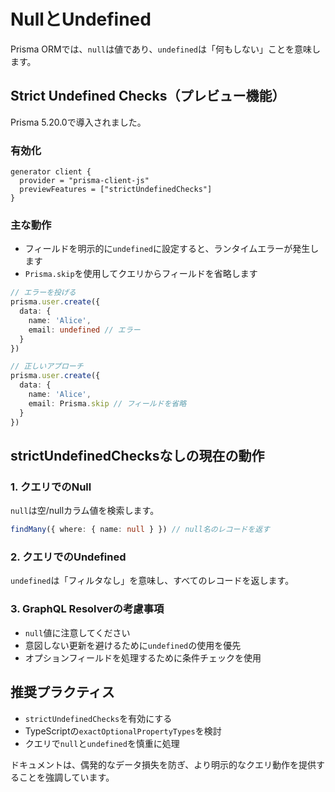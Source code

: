 # NullとUndefined

Prisma ORMでは、`null`は値であり、`undefined`は「何もしない」ことを意味します。

## Strict Undefined Checks（プレビュー機能）

Prisma 5.20.0で導入されました。

### 有効化

```prisma
generator client {
  provider = "prisma-client-js"
  previewFeatures = ["strictUndefinedChecks"]
}
```

### 主な動作

- フィールドを明示的に`undefined`に設定すると、ランタイムエラーが発生します
- `Prisma.skip`を使用してクエリからフィールドを省略します

```typescript
// エラーを投げる
prisma.user.create({
  data: {
    name: 'Alice',
    email: undefined // エラー
  }
})

// 正しいアプローチ
prisma.user.create({
  data: {
    name: 'Alice',
    email: Prisma.skip // フィールドを省略
  }
})
```

## strictUndefinedChecksなしの現在の動作

### 1. クエリでのNull

`null`は空/nullカラム値を検索します。

```typescript
findMany({ where: { name: null } }) // null名のレコードを返す
```

### 2. クエリでのUndefined

`undefined`は「フィルタなし」を意味し、すべてのレコードを返します。

### 3. GraphQL Resolverの考慮事項

- `null`値に注意してください
- 意図しない更新を避けるために`undefined`の使用を優先
- オプションフィールドを処理するために条件チェックを使用

## 推奨プラクティス

- `strictUndefinedChecks`を有効にする
- TypeScriptの`exactOptionalPropertyTypes`を検討
- クエリで`null`と`undefined`を慎重に処理

ドキュメントは、偶発的なデータ損失を防ぎ、より明示的なクエリ動作を提供することを強調しています。
